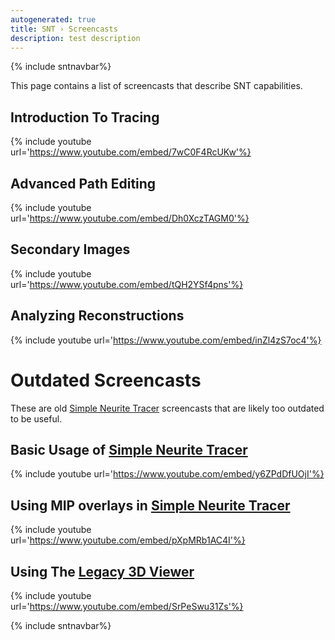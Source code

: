 ```yaml
---
autogenerated: true
title: SNT › Screencasts
description: test description
---
```


{% include sntnavbar%}


This page contains a list of screencasts that describe SNT capabilities.

## Introduction To Tracing


{% include youtube url='https://www.youtube.com/embed/7wC0F4RcUKw'%}  


## Advanced Path Editing


{% include youtube url='https://www.youtube.com/embed/Dh0XczTAGM0'%}  


## Secondary Images


{% include youtube url='https://www.youtube.com/embed/tQH2YSf4pns'%}  


## Analyzing Reconstructions


{% include youtube url='https://www.youtube.com/embed/inZl4zS7oc4'%}  


Outdated Screencasts
====================

These are old [Simple Neurite Tracer](SNT__FAQ#snt) screencasts that are likely too outdated to be useful.

## Basic Usage of [Simple Neurite Tracer](SNT__FAQ#snt)


{% include youtube url='https://www.youtube.com/embed/y6ZPdDfUOjI'%}  


## Using MIP overlays in [Simple Neurite Tracer](SNT__FAQ#snt)


{% include youtube url='https://www.youtube.com/embed/pXpMRb1AC4I'%}  


## Using The [Legacy 3D Viewer](SNT__Step-By-Step_Instructions#Tracing_in_the_Legacy_3D_Viewer)


{% include youtube url='https://www.youtube.com/embed/SrPeSwu31Zs'%}  

{% include sntnavbar%}
